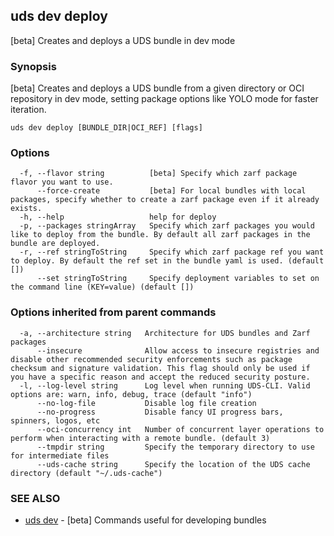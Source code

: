 ## uds dev deploy

[beta] Creates and deploys a UDS bundle in dev mode

### Synopsis

[beta] Creates and deploys a UDS bundle from a given directory or OCI repository in dev mode, setting package options like YOLO mode for faster iteration.

```
uds dev deploy [BUNDLE_DIR|OCI_REF] [flags]
```

### Options

```
  -f, --flavor string          [beta] Specify which zarf package flavor you want to use.
      --force-create           [beta] For local bundles with local packages, specify whether to create a zarf package even if it already exists.
  -h, --help                   help for deploy
  -p, --packages stringArray   Specify which zarf packages you would like to deploy from the bundle. By default all zarf packages in the bundle are deployed.
  -r, --ref stringToString     Specify which zarf package ref you want to deploy. By default the ref set in the bundle yaml is used. (default [])
      --set stringToString     Specify deployment variables to set on the command line (KEY=value) (default [])
```

### Options inherited from parent commands

```
  -a, --architecture string   Architecture for UDS bundles and Zarf packages
      --insecure              Allow access to insecure registries and disable other recommended security enforcements such as package checksum and signature validation. This flag should only be used if you have a specific reason and accept the reduced security posture.
  -l, --log-level string      Log level when running UDS-CLI. Valid options are: warn, info, debug, trace (default "info")
      --no-log-file           Disable log file creation
      --no-progress           Disable fancy UI progress bars, spinners, logos, etc
      --oci-concurrency int   Number of concurrent layer operations to perform when interacting with a remote bundle. (default 3)
      --tmpdir string         Specify the temporary directory to use for intermediate files
      --uds-cache string      Specify the location of the UDS cache directory (default "~/.uds-cache")
```

### SEE ALSO

* [uds dev](uds_dev.md)	 - [beta] Commands useful for developing bundles

